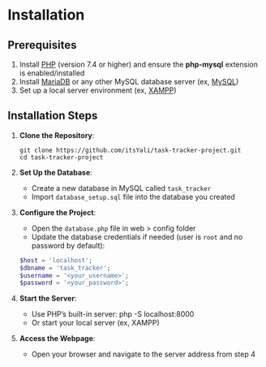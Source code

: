 # Installation

## Prerequisites
1. Install [PHP](https://www.php.net/downloads) (version 7.4 or higher) and ensure the **php-mysql** extension is enabled/installed
2. Install [MariaDB](https://mariadb.org/download/) or any other MySQL database server (ex, [MySQL](https://dev.mysql.com/downloads/))
3. Set up a local server environment (ex, [XAMPP](https://www.apachefriends.org/))

## Installation Steps
1. **Clone the Repository**:
   ```
   git clone https://github.com/itsYali/task-tracker-project.git
   cd task-tracker-project
3. **Set Up the Database**:
   - Create a new database in MySQL called `task_tracker`
   - Import `database_setup.sql` file into the database you created

4. **Configure the Project**:
   - Open the `database.php` file in web > config folder
   - Update the database credentials if needed (user is `root` and no password by default):
   ```php
   $host = 'localhost';
   $dbname = 'task_tracker';
   $username = '<your_username>';
   $password = '<your_password>';
5. **Start the Server**:
   - Use PHP’s built-in server:
     php -S localhost:8000
   - Or start your local server (ex, XAMPP)

6. **Access the Webpage**:
   - Open your browser and navigate to the server address from step 4
